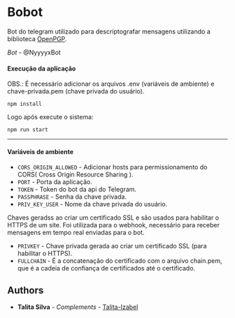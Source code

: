 # Bobot

Bot do telegram utilizado para descriptografar mensagens utilizando a biblioteca [OpenPGP](https://www.npmjs.com/package/openpgp).

_Bot_ - @NyyyyxBot

#### Execução da aplicação

OBS.: É necessário adicionar os arquivos .env (variáveis de ambiente) e chave-privada.pem (chave privada do usuário).

```shell
npm install
```

Logo após execute o sistema:

```
npm run start
```

---

#### Variáveis de ambiente

- `CORS_ORIGIN_ALLOWED` - Adicionar hosts para permissionamento do CORS( Cross Origin Resource Sharing ).
- `PORT` - Porta da aplicação.
- `TOKEN` - Token do bot da api do Telegram.
- `PASSPHRASE` - Senha da chave privada.
- `PRIV_KEY_USER` - Nome da chave privada do usuário.

Chaves geradss ao criar um certificado SSL e são usados para habilitar o HTTPS de um site.
Foi utilizada para o webhook, necessário para receber mensagens em tempo real enviadas para o bot.

- `PRIVKEY` - Chave privada gerada ao criar um certificado SSL (para habilitar o HTTPS).
- `FULLCHAIN` - É a concatenação do certificado com o arquivo chain.pem, que é a cadeia de confiança de certificados até o certificado.

## Authors

- **Talita Silva** - _Complements_ - [Talita-Izabel](https://github.com/Talita-Izabel)
